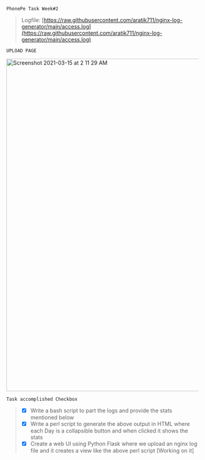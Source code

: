 
```
PhonePe Task Week#2
```

>Logfile:
>[https://raw.githubusercontent.com/aratik711/nginx-log-generator/main/access.log](https://raw.githubusercontent.com/aratik711/nginx-log-generator/main/access.log)

```
UPLOAD PAGE
```
<img width="872" alt="Screenshot 2021-03-15 at 2 11 29 AM" src="https://user-images.githubusercontent.com/30120666/111083524-0a262e00-8534-11eb-94e0-be14a6a0186a.png">

```
Task accomplished Checkbox
```
>- [x] Write a bash script to part the logs and provide the stats mentioned below
>- [x] Write a perl script to generate the above output in HTML where each Day is a collapsible button and when clicked it shows the stats
>- [x] Create a web UI using Python Flask where we upload an nginx log file and it creates a view like the above perl script [Working on it]

